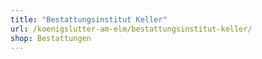 ```yaml
---
title: "Bestattungsinstitut Keller"
url: /koenigslutter-am-elm/bestattungsinstitut-keller/
shop: Bestattungen
---
```

